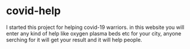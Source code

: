 # covid-help
I  started this project for helping covid-19 warriors. 
in this website you will enter any kind of help like oxygen plasma beds etc for your city,
anyone serching for it will get your result and it will help people.
